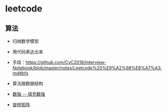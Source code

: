 # leetcode

## 算法

- 归纳数学模型
- 用代码表达出来

- 手段：https://github.com/CyC2018/Interview-Notebook/blob/master/notes/Leetcode%20%E9%A2%98%E8%A7%A3.md#bfs
- 算法跟数据结构


- [数独 -- 填充数独](https://github.com/lin-123/Javascript/issues/1)
- [旋转矩阵](https://github.com/lin-123/Javascript/issues/2)